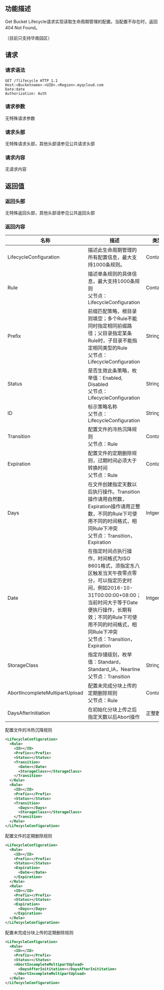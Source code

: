 ## 功能描述
Get Bucket Lifecycle请求实现读取生命周期管理的配置。当配置不存在时，返回404 Not Found。

（目前只支持华南园区）

## 请求

### 请求语法

```HTTP
GET /?lifecycle HTTP 1.1
Host:<Bucketname>-<UID>.<Region>.myqcloud.com
Date:date
Authorization: Auth
```

### 请求参数

无特殊请求参数

### 请求头部

无特殊请求头部，其他头部请参见公共请求头部

### 请求内容

无请求内容

## 返回值

### 返回头部

无特殊返回头部，其他头部请参见公共返回头部

### 返回内容

| 名称                             | 描述                                       | 类型        |
| ------------------------------ | ---------------------------------------- | --------- |
| LifecycleConfiguration         | 描述此生命周期管理的所有配置信息，最大支持1000条规则。            | Container |
| Rule                           | 描述单条规则的具体信息，最大支持1000条规则<Br/>父节点：LifecycleConfiguration | Container |
| Prefix                         | 前缀匹配策略，根目录则填空；多个Rule不能同时指定相同前缀路径；父目录指定某条Rule时，子目录不能指定相同类型的Rule<Br/>父节点：LifecycleConfiguration | String    |
| Status                         | 是否生效此条策略，枚举值：Enabled, Disabled<Br/>父节点：LifecycleConfiguration | String    |
| ID                             | 标示策略名称<Br/>父节点：LifecycleConfiguration    | String    |
| Transition                     | 配置文件的冷热沉降规则<Br/>父节点：Rule                 | Container |
| Expiration                     | 配置文件的定期删除规则，过期时间必须大于转换时间<Br/>父节点：Rule    | Container |
| Days                           | 在文件创建指定天数以后执行操作。Transition操作请用自然数，Expiration操作请用正整数，不同的Rule下可使用不同的时间格式，相同Rule下冲突<Br/>父节点：Transition，Expiration | Intger    |
| Date                           | 在指定时间点执行操作，时间格式为ISO 8601格式，须指定东八区触发当天午夜零点零分，可以指定历史时间，例如2016-10-31T00:00:00+08:00；当前时间大于等于Date便执行操作，长期有效；不同的Rule下可使用不同的时间格式，相同Rule下冲突<Br/>父节点：Transition，Expiration | Intger    |
| StorageClass                   | 指定存储级别，枚举值：Standard，Standard_IA，Nearline<Br/>父节点：Transition | String    |
| AbortIncompleteMultipartUpload | 配置未完成分块上传的定期删除规则<Br/>父节点：Rule            | Container |
| DaysAfterInitiation            | 在初始化分块上传之后指定天数以后Abort操作                  | 正整数       |

配置文件的冷热沉降规则

```XML
<LifecycleConfiguration>
  <Rule>
    <ID></ID>
    <Prefix></Prefix>
    <Status></Status>
    <Transition>
      <Date></Date>
      <StorageClass></StorageClass>
    </Transition>
  </Rule>
  <Rule>
    <ID></ID>
    <Prefix></Prefix>
    <Status></Status>
    <Transition>
      <Days></Days>
      <StorageClass></StorageClass>
    </Transition>
  </Rule>
</LifecycleConfiguration>
```

配置文件的定期删除规则

```XML
<LifecycleConfiguration>
  <Rule>
    <ID></ID>
    <Prefix></Prefix>
    <Status></Status>
    <Expiration>
      <Date></Date>
    </Expiration>
  </Rule>
  <Rule>
    <ID></ID>
    <Prefix></Prefix>
    <Status></Status>
    <Expiration>
      <Days></Days>
    </Expiration>
  </Rule>
</LifecycleConfiguration>
```

配置未完成分块上传的定期删除规则

```XML
<LifecycleConfiguration>
  <Rule>
    <ID></ID>
    <Prefix></Prefix>
    <Status></Status>
    <AbortIncompleteMultipartUpload>
      <DaysAfterInititation></DaysAfterInititation>
    </AbortIncompleteMultipartUpload>
  </Rule>
</LifecycleConfiguration>
```
